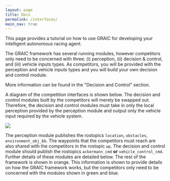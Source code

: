```yaml
---
layout: page
title: Docs
permalink: /interfaces/
main_nav: true
---
```


This page provides a tutorial on how to use GRAIC for developing your intelligent autonomous racing agent.

The GRAIC framework has several running modules, however competitors only need to be concerned with three: (i) perception, (ii) decision & control, and (iii) vehicle inputs types. As competitors, you will be provided with the perception and vehicle inputs types and you will build your own decision and control module.

More information can be found in the "Decision and Control" section.

<!-- The coordinate system used by ROS is ENU. The perception module is written using Python. -->

A diagram of the competition interfaces is shown below. The decision and control modules built by the competitors will merely be swapped out. Therefore, the decision and control modules must take in only the local perception provided by the perception module and output only the vehicle input required by the vehicle system.

 <img src="/Race/assets/interfaces.png">

 The perception module publishes the rostopics `location`, `obstacles`, `environment_obj_bb`. The waypoints that the competitors must reach are also shared with the competitors in the rostopic `wp`. The decision and control module should publish the rostopics  `ackermann_cmd` **or** `vehicle_control_cmd`. Further details of these modules are detailed below.
 The rest of the framework is shown in orange. This information is shown to provide details on how the GRAIC framework works, but the competitors only need to be concerned with the modules shown in green and blue.
